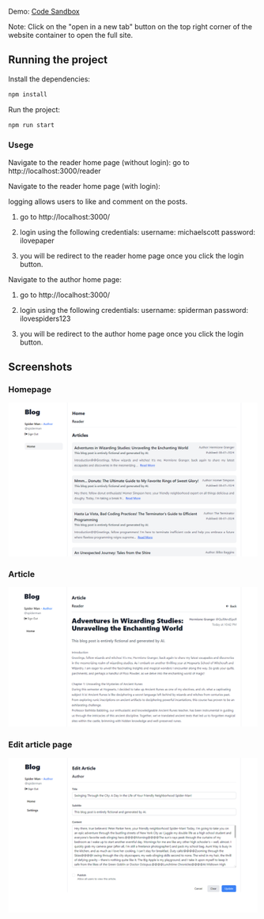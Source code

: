 Demo: [Code Sandbox](https://codesandbox.io/p/github/twilsonn/news-site-uni-project/main?layout=%257B%2522sidebarPanel%2522%253A%2522GIT%2522%252C%2522rootPanelGroup%2522%253A%257B%2522direction%2522%253A%2522horizontal%2522%252C%2522contentType%2522%253A%2522UNKNOWN%2522%252C%2522type%2522%253A%2522PANEL_GROUP%2522%252C%2522id%2522%253A%2522ROOT_LAYOUT%2522%252C%2522panels%2522%253A%255B%257B%2522type%2522%253A%2522PANEL_GROUP%2522%252C%2522contentType%2522%253A%2522UNKNOWN%2522%252C%2522direction%2522%253A%2522vertical%2522%252C%2522id%2522%253A%2522clr5iwjgs0006356punk45via%2522%252C%2522sizes%2522%253A%255B70%252C30%255D%252C%2522panels%2522%253A%255B%257B%2522type%2522%253A%2522PANEL_GROUP%2522%252C%2522contentType%2522%253A%2522EDITOR%2522%252C%2522direction%2522%253A%2522horizontal%2522%252C%2522id%2522%253A%2522EDITOR%2522%252C%2522panels%2522%253A%255B%257B%2522type%2522%253A%2522PANEL%2522%252C%2522contentType%2522%253A%2522EDITOR%2522%252C%2522id%2522%253A%2522clr5iwjgs0002356pb970tl4j%2522%257D%255D%257D%252C%257B%2522type%2522%253A%2522PANEL_GROUP%2522%252C%2522contentType%2522%253A%2522SHELLS%2522%252C%2522direction%2522%253A%2522horizontal%2522%252C%2522id%2522%253A%2522SHELLS%2522%252C%2522panels%2522%253A%255B%257B%2522type%2522%253A%2522PANEL%2522%252C%2522contentType%2522%253A%2522SHELLS%2522%252C%2522id%2522%253A%2522clr5iwjgs0004356piff1c63w%2522%257D%255D%252C%2522sizes%2522%253A%255B100%255D%257D%255D%257D%252C%257B%2522type%2522%253A%2522PANEL_GROUP%2522%252C%2522contentType%2522%253A%2522DEVTOOLS%2522%252C%2522direction%2522%253A%2522vertical%2522%252C%2522id%2522%253A%2522DEVTOOLS%2522%252C%2522panels%2522%253A%255B%257B%2522type%2522%253A%2522PANEL%2522%252C%2522contentType%2522%253A%2522DEVTOOLS%2522%252C%2522id%2522%253A%2522clr5iwjgs0005356psnx9wjih%2522%257D%255D%252C%2522sizes%2522%253A%255B100%255D%257D%255D%252C%2522sizes%2522%253A%255B40%252C60%255D%257D%252C%2522tabbedPanels%2522%253A%257B%2522clr5iwjgs0002356pb970tl4j%2522%253A%257B%2522tabs%2522%253A%255B%257B%2522id%2522%253A%2522clr5iwjgs0001356p2f56izjj%2522%252C%2522mode%2522%253A%2522permanent%2522%252C%2522type%2522%253A%2522FILE%2522%252C%2522filepath%2522%253A%2522%252FREADME.md%2522%252C%2522state%2522%253A%2522IDLE%2522%257D%255D%252C%2522id%2522%253A%2522clr5iwjgs0002356pb970tl4j%2522%252C%2522activeTabId%2522%253A%2522clr5iwjgs0001356p2f56izjj%2522%257D%252C%2522clr5iwjgs0005356psnx9wjih%2522%253A%257B%2522id%2522%253A%2522clr5iwjgs0005356psnx9wjih%2522%252C%2522activeTabId%2522%253A%2522clr5j0z11014g356p9o4dgjs9%2522%252C%2522tabs%2522%253A%255B%257B%2522type%2522%253A%2522UNASSIGNED_PORT%2522%252C%2522port%2522%253A3000%252C%2522id%2522%253A%2522clr5j0z11014g356p9o4dgjs9%2522%252C%2522mode%2522%253A%2522permanent%2522%252C%2522path%2522%253A%2522%252F%2522%257D%255D%257D%252C%2522clr5iwjgs0004356piff1c63w%2522%253A%257B%2522id%2522%253A%2522clr5iwjgs0004356piff1c63w%2522%252C%2522tabs%2522%253A%255B%257B%2522id%2522%253A%2522clr5j09i700ya356pk9pymwb9%2522%252C%2522mode%2522%253A%2522permanent%2522%252C%2522type%2522%253A%2522TERMINAL%2522%252C%2522shellId%2522%253A%2522clr5j05x00009eee0gvkn4csa%2522%257D%255D%252C%2522activeTabId%2522%253A%2522clr5j09i700ya356pk9pymwb9%2522%257D%257D%252C%2522showDevtools%2522%253Atrue%252C%2522showShells%2522%253Atrue%252C%2522showSidebar%2522%253Atrue%252C%2522sidebarPanelSize%2522%253A15%257D)

Note: Click on the "open in a new tab" button on the top right corner of the website container to open the full site.

## Running the project

Install the dependencies:

```bash
npm install
```

Run the project:


```bash
npm run start
```

### Usege

Navigate to the reader home page (without login):
go to http://localhost:3000/reader

Navigate to the reader home page (with login):

logging allows users to like and comment on  the posts.

1. go to http://localhost:3000/

2. login using the following credentials:
    username: michaelscott
    password: ilovepaper

3. you will be redirect to the reader home page once you click the login button.

Navigate to the author home page:

1. go to http://localhost:3000/

2. login using the following credentials:
    username: spiderman
    password: ilovespiders123

3. you will be redirect to the author home page once you click the login button.

## Screenshots

### Homepage

![Home page](./images/home-screeen.png "Home page")

### Article

![Article page](./images/article.png "Article page")

### Edit article page

![Edit Article page](./images/edit-article.png "Edit Article page")


